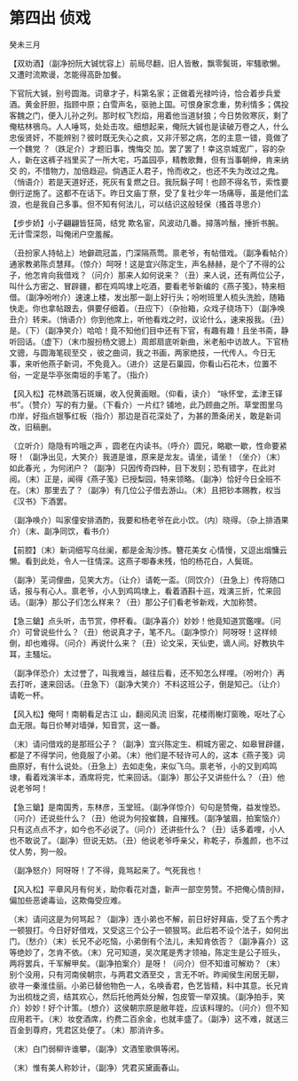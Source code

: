 # 第四出 侦戏

癸未三月

【双劝酒】（副净扮阮大铖忧容上）前局尽翻，旧人皆散，飘零鬓斑，牢騷歌懒。又遭时流欺谩，怎能得高卧加餐。

下官阮大铖，别号圆海。词章才子，科第名家；正做着光禄吟诗，恰合着步兵爱酒。黄金肝胆，指顾中原；白雪声名，驱驰上国。可恨身家念重，势利情多；偶投客魏之门，便入儿孙之列。那时权飞烈焰，用着他当道豺狼；今日势败寒灰，剩了俺枯林鴞鸟。人人唾骂，处处击攻。细想起来，俺阮大铖也是读破万卷之人，什么忠佞贤奸，不能辨别？彼时既无失心之疯，又非汗邪之病，怎的主意一错，竟做了一个魏党 ？（跌足介）才题旧事，愧悔交 加。罢了罢了！幸这京城宽广，容的杂人，新在这裤子裆里买了一所大宅，巧盖园亭，精教歌舞，但有当事朝绅，肯来纳交 的，不惜物力，加倍趋迎。倘遇正人君子，怜而收之，也还不失为改过之鬼。（悄语介）若是天道好还，死灰有复燃之日。我阮鬍子呵！也顾不得名节，索性要倒行逆施了。这都不在话下。昨日文庙丁祭，受了复社少年一场痛辱，虽是他们孟浪，也是我自己多事。但不知有何法儿，可以结识这般轻保（搔首寻思介）

【步步娇】小子翩翩皆狂简，结党 欺名宦，风波动几番。撏落吟鬚，捶折书腕。无计雪深怨，叫俺闭户空羞赧。

（丑扮家人持帖上）地僻疏冠盖，门深隔燕莺。禀老爷，有帖借戏。（副净看帖介）通家教弟陈贞慧拜。（惊介）呵呀！这是宜兴陈定生，声名赫赫，是个了不得的公子，他怎肯向我借戏？（问介）那来人如何说来？（丑）来人说，还有两位公子，叫什么方密之、冒辟疆，都在鸡鸣埭上吃酒，要看老爷新编的《燕子笺》，特来相借。（副净吩咐介）速速上楼，发出那一副上好行头；吩咐班里人梳头洗脸，随箱快走。你也拿帖跟去，俱要仔细着。（丑应下）（杂抬箱，众戏子绕场下）（副净唤丑介）转来。（悄语介）你到他席上，听他看戏之时，议论什么，速来报我。（丑）是。（下）（副净笑介）哈哈！竟不知他们目中还有下官，有趣有趣！且坐书斋，静听回话。（虚下）（末巾服扮杨文骢上）周郎扇底听新曲，米老船中访故人。下官杨文骢，与圆海笔砚至交 ，彼之曲词，我之书画，两家绝技，一代传人。今日无事，来听他燕子新词，不免竟入。（进介）这是石巢园，你看山石花木，位置不俗，一定是华亭张南垣的手笔了。（指介）

【风入松】花林疏落石斑斓，收入倪黄画眼。（仰看，读介） “咏怀堂，孟津王铎书”。（赞介）写的有力量。（下看介）一片红? 铺地，此乃顾曲之所。草堂图里乌巾岸，好指点银筝红板（指介）那边是百花深处了，为甚的萧条闭关，敢是新词改，旧稿删。

（立听介）隐隐有吟哦之声 ，圆老在内读书。（呼介）圆兄，略歇一歇，性命要紧呀！（副净出见，大笑介）我道是谁，原来是龙友。请坐，请坐！（坐介）（末）如此春光 ，为何闭户？（副净）只因传奇四种，目下发刻；恐有错字，在此对阅。（末）正是，闻得《燕子笺》已授梨园，特来领略。（副净）恰好今日全班不在。（末）那里去了？（副净）有几位公子借去游山。（末）且把钞本赐教，权当《汉书》下酒罢。

（副净唤介）叫家僮安排酒酌，我要和杨老爷在此小饮。（内）晓得。（杂上排酒果介）（末、副净同饮，看书介）

【前腔】（末）新词细写乌丝阑，都是金淘沙拣。簪花美女 心情慢，又逗出烟慵云懒。看到此处，令人一往情深。这燕子啣春未残，怕的杨花白，人鬓斑。

（副净）芜词俚曲，见笑大方。（让介）请乾一盃。（同饮介）（丑急上）传将随口话，报与有心人。禀老爷，小人到鸡鸣埭上，看着酒斟十巡，戏演三折，忙来回话。（副净）那公子们怎么样来？（丑）那公子们看老爷新戏，大加称赞。

【急三鎗】点头听，击节赏，停杯看。（副净喜介）妙妙！他竟知道赏鑑哩。（问介）可曾说些什么？（丑）他说真才子，笔不凡。（副净惊介）阿呀呀！这样倾倒，却也难得。（问介）再说什么来？（丑）论文采，天仙吏，谪人间。好教执牛耳，主騷坛。

（副净佯恐介）太过誉了，叫我难当，越往后看，还不知怎么样哩。（吩咐介）再去打听，速来回话。（丑急下）（副净大笑介）不料这班公子，倒是知己。（让介）请乾一杯。

【风入松】俺呵！南朝看足古江 山，翻阅风流 旧案，花楼雨榭灯窗晚，呕吐了心血无限。每日价琴对墙弹，知音赏，这一番。

（末）请问借戏的是那班公子？（副净）宜兴陈定生、桐城方密之、如皋冒辟疆，都是了不得学问，他竟服了小弟。（末）他们是不轻许可人的，这本《燕子笺》词曲原好，有什么说处。（丑急上）去如走兔，来似飞乌。禀老爷，小的又到鸡鸣埭，看着戏演半本，酒席将完，忙来回话。（副净）那公子又讲些什么？（丑）他说老爷呵！

【急三鎗】是南国秀，东林彦，玉堂班。（副净佯惊介）句句是赞俺，益发惶恐。（问介）还说些什么？（丑）他说为何投崔魏，自摧残。（副净皱眉，拍案恼介）只有这点点不才，如今也不必说了。（问介）还讲些什么？（丑）话多着哩，小人也不敢说了。（副净）但说无妨。（丑）他说老爷呼亲父，称乾子，忝羞颜，也不过仗人势，狗一般。

（副净怒介）阿呀呀！了不得，竟骂起来了。气死我也！

【风入松】平章风月有何关，助你看花对盏，新声一部空劳赞。不把俺心情剖辩，偏加些恶谑毒讪，这欺侮受应难。

（末）请问这是为何骂起？（副净）连小弟也不解，前日好好拜庙，受了五个秀才一顿狠打。今日好好借戏，又受这三个公子一顿狠骂。此后若不设个法子，如何出门。（愁介）（末）长兄不必吃恼，小弟倒有个法儿，未知肯依否？（副净喜介）这等绝妙了，怎肯不依。（末）兄可知道，吴次尾是秀才领袖，陈定生是公子班头，两将罢兵，千军解甲矣。（副净拍案介）是呀！（问介）但不知谁可解劝？（末）别个没用，只有河南侯朝宗，与两君文酒至交 ，言无不听。昨闻侯生闲居无聊，欲寻一秦淮佳丽。小弟已替他物色一人，名唤香君，色艺皆精，料中其意。长兄肯为出梳栊之资，结其欢心，然后托他两处分解，包皮管一举双擒。（副净拍手，笑介）妙妙！好个计策。（想介）这侯朝宗原是敝年姪，应该料理的。（问介）但不知应用若干。（末）妆奁酒席，约费二百余金，也就丰盛了。（副净）这不难，就送三百金到尊府，凭君区处便了。（末）那消许多。

（末）白门弱柳许谁攀，（副净）文酒笙歌俱等闲。

（末）惟有美人称妙计，（副净）凭君买黛画春山。


